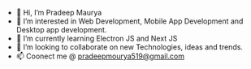 - 👋 Hi, I’m Pradeep Maurya
- 👀 I’m interested in Web Development, Mobile App Development and Desktop app development.
- 🌱 I’m currently learning Electron JS and Next JS
- 💞️ I’m looking to collaborate on new Technologies, ideas and trends.
- 📫 Coonect me @ pradeepmourya519@gmail.com

<!---
pradeepmourya519/pradeepmourya519 is a ✨ special ✨ repository because its `README.md` (this file) appears on your GitHub profile.
You can click the Preview link to take a look at your changes.
--->
